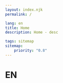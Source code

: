```yaml
---
layout: index.njk
permalink: /

lang: en
title: Home
description: Home - desc

tags: sitemap
sitemap:
    priority: "0.8"
---
```


# EN

